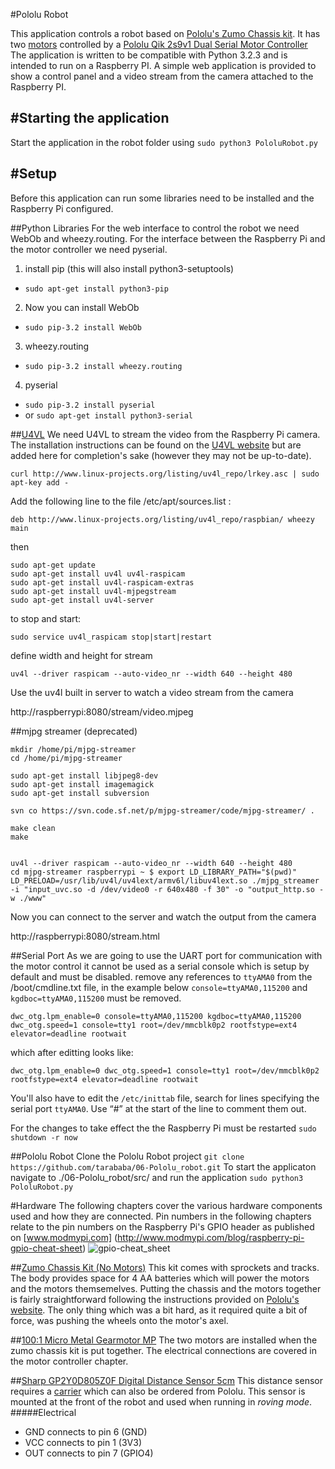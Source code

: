 #Pololu Robot

This application controls a robot based on [Pololu's Zumo Chassis kit](http://www.pololu.com/product/1418). 
It has two [motors](http://www.pololu.com/product/2367) controlled by a [Pololu Qik 2s9v1 Dual Serial Motor Controller](http://www.pololu.com/product/1110)
The application is written to be compatible with Python 3.2.3 and is intended to run on a Raspberry PI.
A simple web application is provided to show a control panel and a video stream from the camera attached to the Raspberry PI.

#Starting the application
------------------------
Start the application in the robot folder using `sudo python3 PololuRobot.py`


#Setup
-----
Before this application can run some libraries need to be installed and the Raspberry Pi configured.

##Python Libraries
For the web interface to control the robot we need WebOb and wheezy.routing. For the interface between the Raspberry Pi and the motor controller we need pyserial.


1. install pip  (this will also install python3-setuptools)
  * ```sudo apt-get install python3-pip```
2. Now you can install WebOb
  * ```sudo pip-3.2 install WebOb```
3. wheezy.routing
  * ```sudo pip-3.2 install wheezy.routing```
4. pyserial
 * ```sudo pip-3.2 install pyserial```
 * or ```sudo apt-get install python3-serial```

##[U4VL](http://www.linux-projects.org/modules/sections/index.php?op=viewarticle&artid=14)
We need U4VL to stream the video from the Raspberry Pi camera. The installation instructions can be found on the [U4VL website](http://www.linux-projects.org/modules/sections/index.php?op=viewarticle&artid=14) but are added here for completion's sake (however they may not be up-to-date).

```
curl http://www.linux-projects.org/listing/uv4l_repo/lrkey.asc | sudo apt-key add -
```

Add the following line to the file /etc/apt/sources.list :

```deb http://www.linux-projects.org/listing/uv4l_repo/raspbian/ wheezy main```
 
then

```
sudo apt-get update
sudo apt-get install uv4l uv4l-raspicam
sudo apt-get install uv4l-raspicam-extras
sudo apt-get install uv4l-mjpegstream
sudo apt-get install uv4l-server
 ```
to stop and start:
```
sudo service uv4l_raspicam stop|start|restart
```
define width and height for stream
```
uv4l --driver raspicam --auto-video_nr --width 640 --height 480
```

Use the uv4l built in server to watch a video stream from the camera

http://raspberrypi:8080/stream/video.mjpeg
   
##mjpg streamer (deprecated)

``` 
mkdir /home/pi/mjpg-streamer
cd /home/pi/mjpg-streamer

sudo apt-get install libjpeg8-dev
sudo apt-get install imagemagick
sudo apt-get install subversion

svn co https://svn.code.sf.net/p/mjpg-streamer/code/mjpg-streamer/ . 

make clean 
make 


uv4l --driver raspicam --auto-video_nr --width 640 --height 480 
cd mjpg-streamer raspberrypi ~ $ export LD_LIBRARY_PATH="$(pwd)"
LD_PRELOAD=/usr/lib/uv4l/uv4lext/armv6l/libuv4lext.so ./mjpg_streamer -i "input_uvc.so -d /dev/video0 -r 640x480 -f 30" -o "output_http.so -w ./www" 
```

Now you can connect to the server and watch the output from the camera

http://raspberrypi:8080/stream.html 

##Serial Port
As we are going to use the UART port for communication with the motor control it cannot be used as a serial console which is setup by default and must be disabled.
remove any references to `ttyAMA0` from the /boot/cmdline.txt file, in the example below `console=ttyAMA0,115200` and `kgdboc=ttyAMA0,115200`
must be removed.

```dwc_otg.lpm_enable=0 console=ttyAMA0,115200 kgdboc=ttyAMA0,115200 dwc_otg.speed=1 console=tty1 root=/dev/mmcblk0p2 rootfstype=ext4 elevator=deadline rootwait```

which after editting looks like:

```dwc_otg.lpm_enable=0 dwc_otg.speed=1 console=tty1 root=/dev/mmcblk0p2 rootfstype=ext4 elevator=deadline rootwait```

You'll also have to edit the `/etc/inittab` file, search for lines specifying the serial port `ttyAMA0`. 
Use “#” at the start of the line to comment them out.  

For the changes to take effect the the Raspberry Pi must be restarted `sudo shutdown -r now`


##Pololu Robot 
Clone the Pololu Robot project
```git clone https://github.com/tarababa/06-Pololu_robot.git```
To start the applicaton navigate to ./06-Pololu_robot/src/ and run the application
```sudo python3 PololuRobot.py```


#Hardware
The following chapters cover the various hardware components used and how they are connected. Pin numbers in the following chapters relate to the pin numbers on the Raspberry Pi's GPIO header as published on [www.modmypi.com] (http://www.modmypi.com/blog/raspberry-pi-gpio-cheat-sheet)
![gpio-cheat_sheet](http://www.modmypi.com/image/data/rpi-products/gpio/raspberry-pi-gpio-cheat-sheet.jpg)

##[Zumo Chassis Kit (No Motors)](https://www.pololu.com/product/1418)
This kit comes with sprockets and tracks. The body provides space for 4 AA batteries which will power the motors and the motors themsemelves. Putting the chassis and the motors together is fairly straightforward following the instructions provided on [Pololu's website](https://www.pololu.com/docs/pdf/0J54/zumo_chassis.pdf). The only thing which was a bit hard, as it required quite a bit of force, was pushing the wheels onto the motor's axel.

##[100:1 Micro Metal Gearmotor MP](https://www.pololu.com/product/2367)
The two motors are installed when the zumo chassis kit is put together. The electrical connections are covered in the motor controller chapter.

##[Sharp GP2Y0D805Z0F Digital Distance Sensor 5cm](https://www.pololu.com/product/1131)
This distance sensor requires a [carrier](https://www.pololu.com/product/1133) which can also be ordered from Pololu.
This sensor is mounted at the front of the robot and used when running in *roving mode*.
#####Electrical
* GND connects to pin 6 (GND)
* VCC connects to pin 1 (3V3)
* OUT connects to pin 7 (GPIO4)




